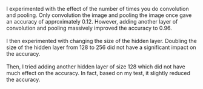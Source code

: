 I experimented with the effect of the number of times you do convolution and pooling.
Only convolution the image and pooling the image once gave an accuracy of approximately 0.12.
However, adding another layer of convolution and pooling massively improved the accuracy to 0.96.\
\
I then experimented with changing the size of the hidden layer. Doubling the size of the hidden layer from 128 to 256 did not have a significant impact on the accuracy.\
\
Then, I tried adding another hidden layer of size 128 which did not have much effect on the accuracy. In fact, based on my test, it slightly reduced the accuracy.
